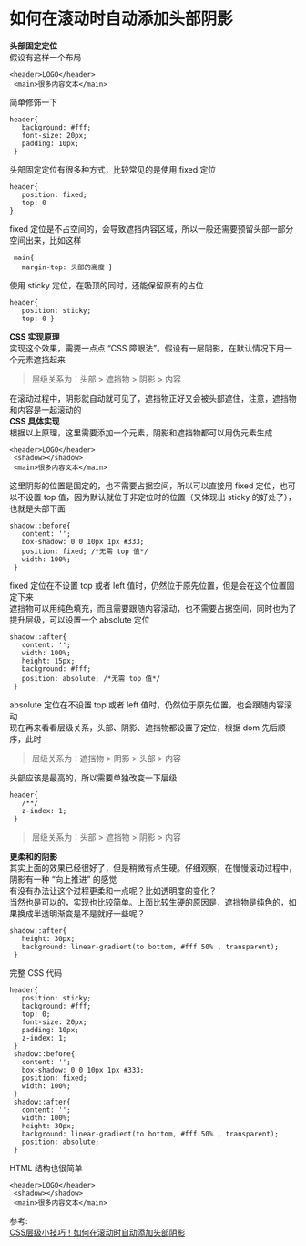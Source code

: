 # 如何在滚动时自动添加头部阴影
**头部固定定位**  
假设有这样一个布局  
``` 
<header>LOGO</header>
 <main>很多内容文本</main>
```
简单修饰一下  
``` 
header{
   background: #fff;
   font-size: 20px;
   padding: 10px;
 }
```
头部固定定位有很多种方式，比较常见的是使用 fixed 定位  
``` 
header{
   position: fixed;
   top: 0 
}
```
fixed 定位是不占空间的，会导致遮挡内容区域，所以一般还需要预留头部一部分空间出来，比如这样  
``` 
 main{
   margin-top: 头部的高度 }
```
使用 sticky 定位，在吸顶的同时，还能保留原有的占位  
``` 
header{
   position: sticky;
   top: 0 }
```

**CSS 实现原理**  
实现这个效果，需要一点点 “CSS 障眼法”。假设有一层阴影，在默认情况下用一个元素遮挡起来  
> 层级关系为：头部 > 遮挡物 > 阴影 > 内容

在滚动过程中，阴影就自动就可见了，遮挡物正好又会被头部遮住，注意，遮挡物和内容是一起滚动的  
**CSS 具体实现**  
根据以上原理，这里需要添加一个元素，阴影和遮挡物都可以用伪元素生成  
``` 
<header>LOGO</header>
 <shadow></shadow>
 <main>很多内容文本</main>
```
这里阴影的位置是固定的，也不需要占据空间，所以可以直接用 fixed 定位，也可以不设置 top 值，因为默认就位于非定位时的位置（又体现出 sticky 的好处了），也就是头部下面  
``` 
shadow::before{
   content: '';
   box-shadow: 0 0 10px 1px #333;
   position: fixed; /*无需 top 值*/
   width: 100%;
 }
```
fixed 定位在不设置 top 或者 left 值时，仍然位于原先位置，但是会在这个位置固定下来  
遮挡物可以用纯色填充，而且需要跟随内容滚动，也不需要占据空间，同时也为了提升层级，可以设置一个 absolute 定位  
``` 
shadow::after{
   content: '';
   width: 100%;
   height: 15px;
   background: #fff;
   position: absolute; /*无需 top 值*/
 }
```
absolute 定位在不设置 top 或者 left 值时，仍然位于原先位置，也会跟随内容滚动  
现在再来看看层级关系，头部、阴影、遮挡物都设置了定位，根据 dom 先后顺序，此时  
> 层级关系为：遮挡物 > 阴影 > 头部 > 内容

头部应该是最高的，所以需要单独改变一下层级  
``` 
header{
   /**/
   z-index: 1;
 }
```
>层级关系为：头部 > 遮挡物 > 阴影 > 内容

**更柔和的阴影**  
其实上面的效果已经很好了，但是稍微有点生硬。仔细观察，在慢慢滚动过程中，阴影有一种 “向上推进” 的感觉  
有没有办法让这个过程更柔和一点呢？比如透明度的变化？  
当然也是可以的，实现也比较简单。上面比较生硬的原因是，遮挡物是纯色的，如果换成半透明渐变是不是就好一些呢？  
``` 
shadow::after{
   height: 30px;
   background: linear-gradient(to bottom, #fff 50% , transparent);
 }
```
完整 CSS 代码  
``` 
header{
   position: sticky;
   background: #fff;
   top: 0;
   font-size: 20px;
   padding: 10px;
   z-index: 1;
 }
 shadow::before{
   content: '';
   box-shadow: 0 0 10px 1px #333;
   position: fixed;
   width: 100%;
 }
 shadow::after{
   content: '';
   width: 100%;
   height: 30px;
   background: linear-gradient(to bottom, #fff 50% , transparent);
   position: absolute;
 }
```
HTML 结构也很简单  
``` 
<header>LOGO</header>
 <shadow></shadow>
 <main>很多内容文本</main>
```

参考:    
[CSS层级小技巧！如何在滚动时自动添加头部阴影](https://mp.weixin.qq.com/s/p0Icb_anot4bgS9GroMTjQ)
